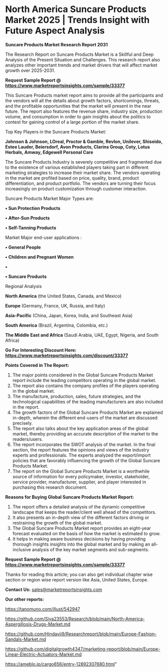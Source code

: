 # North America Suncare Products Market 2025 | Trends Insight with Future Aspect Analysis

<strong>Suncare Products Market Research Report 2031</strong>

The Research Report on Suncare Products Market is a Skillful and Deep Analysis of the Present Situation and Challenges. This research report also analyzes other important trends and market drivers that will affect market growth over 2025-2031.

<strong>Request Sample Report @ <a href=https://www.marketreportsinsights.com/sample/33377>https://www.marketreportsinsights.com/sample/33377</a></strong>

This Suncare Products market report aims to provide all the participants and the vendors will all the details about growth factors, shortcomings, threats, and the profitable opportunities that the market will present in the near future. The report also features the revenue share, industry size, production volume, and consumption in order to gain insights about the politics to contest for gaining control of a large portion of the market share.

Top Key Players in the Suncare Products Market:

<strong>Johnson & Johnson, LOreal, Proctor & Gamble, Revlon, Unilever, Shiseido, Estee Lauder, Beiersdorf, Avon Products, Clarins Group, Coty, Lotus Herbals, Amway, Edgewell Personal Care</strong>

The Suncare Products Industry is severely competitive and fragmented due to the existence of various established players taking part in different marketing strategies to increase their market share. The vendors operating in the market are profiled based on price, quality, brand, product differentiation, and product portfolio. The vendors are turning their focus increasingly on product customization through customer interaction.

Suncare Products Market Major Types are:

<strong>•  Sun Protection Products

•  After-Sun Products

•  Self-Tanning Products</strong>

Market Major end-user applications :

<strong>•  General People

•  Children and Pregnant Women

•  

•  Suncare Products</strong>

Regional Analysis

</u><strong><b>North America</b></strong> (the United States, Canada, and Mexico)

<strong><b>Europe </b></strong>(Germany, France, UK, Russia, and Italy)

<strong><b>Asia-Pacific</b></strong> (China, Japan, Korea, India, and Southeast Asia)

<strong><b>South America</b></strong> (Brazil, Argentina, Colombia, etc.)

<strong><b>The Middle East and Africa</b></strong> (Saudi Arabia, UAE, Egypt, Nigeria, and South Africa)

<strong>Go For Interesting Discount Here: <a href=https://www.marketreportsinsights.com/discount/33377>https://www.marketreportsinsights.com/discount/33377</a></strong>

<strong>Points Covered in The Report:</strong>
<ol>
  <li>The major points considered in the Global Suncare Products Market report include the leading competitors operating in the global market.</li>
  <li>The report also contains the company profiles of the players operating in the global market.</li>
  <li>The manufacture, production, sales, future strategies, and the technological capabilities of the leading manufacturers are also included in the report.</li>
  <li>The growth factors of the Global Suncare Products Market are explained in-depth, wherein the different end-users of the market are discussed precisely.</li>
  <li>The report also talks about the key application areas of the global market, thereby providing an accurate description of the market to the readers/users.</li>
  <li>The report incorporates the SWOT analysis of the market. In the final section, the report features the opinions and views of the industry experts and professionals. The experts analyzed the export/import policies that are favorably influencing the growth of the Global Suncare Products Market.</li>
  <li>The report on the Global Suncare Products Market is a worthwhile source of information for every policymaker, investor, stakeholder, service provider, manufacturer, supplier, and player interested in purchasing this research document.</li>
</ol>
<strong>Reasons for Buying Global Suncare Products Market Report:</strong>

<ol>
  <li>The report offers a detailed analysis of the dynamic competitive landscape that keeps the reader/client well ahead of the competitors.</li>
  <li>It also presents an in-depth view of the different factors driving or restraining the growth of the global market.</li>
  <li>The Global Suncare Products Market report provides an eight-year forecast evaluated on the basis of how the market is estimated to grow.</li>
  <li>It helps in making aware business decisions by having providing thorough insights insights into the global market and by making an all-inclusive analysis of the key market segments and sub-segments.</li>
</ol>
<strong>Request Sample Report @ <a href=https://www.marketreportsinsights.com/sample/33377>https://www.marketreportsinsights.com/sample/33377</a></strong>


Thanks for reading this article; you can also get individual chapter wise section or region wise report version like Asia, United States, Europe.

<strong>Contact Us:</strong>
sales@marketreportsinsights.com

<strong>Our other reports:</strong>

<a href=https://tanomuno.com/illust/542947>https://tanomuno.com/illust/542947</a>

<a href=https://github.com/Siya23553/Research/blob/main/North-America-Aspergillosis-Drugs-Market.md>https://github.com/Siya23553/Research/blob/main/North-America-Aspergillosis-Drugs-Market.md</a>

<a href=https://github.com/Hindavii9/Researchreport/blob/main/Europe-Fashion-Sandals-Market.md>https://github.com/Hindavii9/Researchreport/blob/main/Europe-Fashion-Sandals-Market.md</a>

<a href=https://github.com/digitalgrowth4347/marketing-report/blob/main/Europe-Linear-Electric-Actuators-Market.md>https://github.com/digitalgrowth4347/marketing-report/blob/main/Europe-Linear-Electric-Actuators-Market.md</a>

<a href=https://ameblo.jp/cargo656/entry-12892307680.html>https://ameblo.jp/cargo656/entry-12892307680.html</a>"
